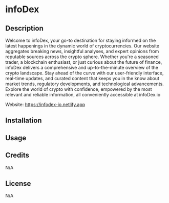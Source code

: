 # infoDex

## Description

Welcome to infoDex, your go-to destination for staying informed on the latest happenings in the dynamic world of cryptocurrencies. Our website aggregates breaking news, insightful analyses, and expert opinions from reputable sources across the crypto sphere. Whether you're a seasoned trader, a blockchain enthusiast, or just curious about the future of finance, infoDex delivers a comprehensive and up-to-the-minute overview of the crypto landscape. Stay ahead of the curve with our user-friendly interface, real-time updates, and curated content that keeps you in the know about market trends, regulatory developments, and technological advancements. Explore the world of crypto with confidence, empowered by the most relevant and reliable information, all conveniently accessible at infoDex.io

Website: https://infodex-io.netlify.app

## Installation


## Usage

## Credits

N/A

## License

N/A